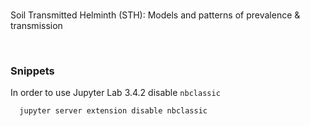 <br>

Soil Transmitted Helminth (STH): Models and patterns of prevalence &amp; transmission

<br>

### Snippets

In order to use Jupyter Lab 3.4.2 disable ``nbclassic``

````shell
  jupyter server extension disable nbclassic
````

<br>
<br>

<br>
<br>

<br>
<br>

<br>
<br>